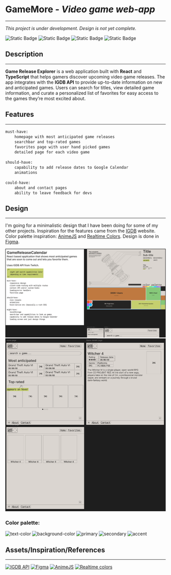 # GameMore - _Video game web-app_

---

_This project is under development. Design is not yet complete._

![Static Badge](https://img.shields.io/badge/React-252423?logo=react)
![Static Badge](https://img.shields.io/badge/TypeScript-252423?logo=typescript)
![Static Badge](https://img.shields.io/badge/Prettier-252423?logo=prettier)
![Static Badge](https://img.shields.io/badge/React%2FRouter%2FDom-252423?logo=reactrouter)

## Description

---

**Game Release Explorer** is a web application built with **React** and **TypeScript** that helps gamers discover
upcoming video game releases. The app integrates with the **IGDB API** to provide up-to-date information on new and
anticipated games. Users can search for titles, view detailed game information, and curate a personalized
list of favorites for easy access to the games they’re most excited about.

## Features

---

```
must-have:
    homepage with most anticipated game releases
    searchbar and top-rated games
    favorites page with user hand picked games
    detailed page for each video game

should-have:
    capability to add release dates to Google Calendar
    animations

could-have:
    about and contact pages
    ability to leave feedback for devs

```

## Design

---

I'm going for a minimalistic design that I have been doing for some of my other projects. Inspiration for the
features came from the [IGDB](https://www.igdb.com/) website. Color palette inspiration:
[AnimeJS](https://animejs.com/) and [Realtime Colors](https://www.realtimecolors.com/).
Design is done in [Figma](https://www.figma.com/).

![Figma snippet](assets/Figma.png)
![Figma snippet](assets/Figma%202.png)

### Color palette:

![text-color](https://placehold.co/40x40/252423/252423.png)
![background-color](https://placehold.co/40x40/DAD5D0/DAD5D0.png)
![primary](https://placehold.co/40x40/BF7940/BF7940.png)
![secondary](https://placehold.co/40x40/86C879/86C879.png)
![accent](https://placehold.co/40x40/C5CF6E/C5CF6E.png)

## Assets/Inspiration/References

---

[![IGDB API](https://img.shields.io/badge/IGDB-252423?logo=igdb)](https://api-docs.igdb.com/)
[![Figma](https://img.shields.io/badge/Figma-252423?logo=figma)](https://www.figma.com/)
[![AnimeJS](https://img.shields.io/badge/AnimeJS-252423)](https://animejs.com/)
[![Realtime colors](https://img.shields.io/badge/Realtime_Colors-252423)](https://www.realtimecolors.com/)
